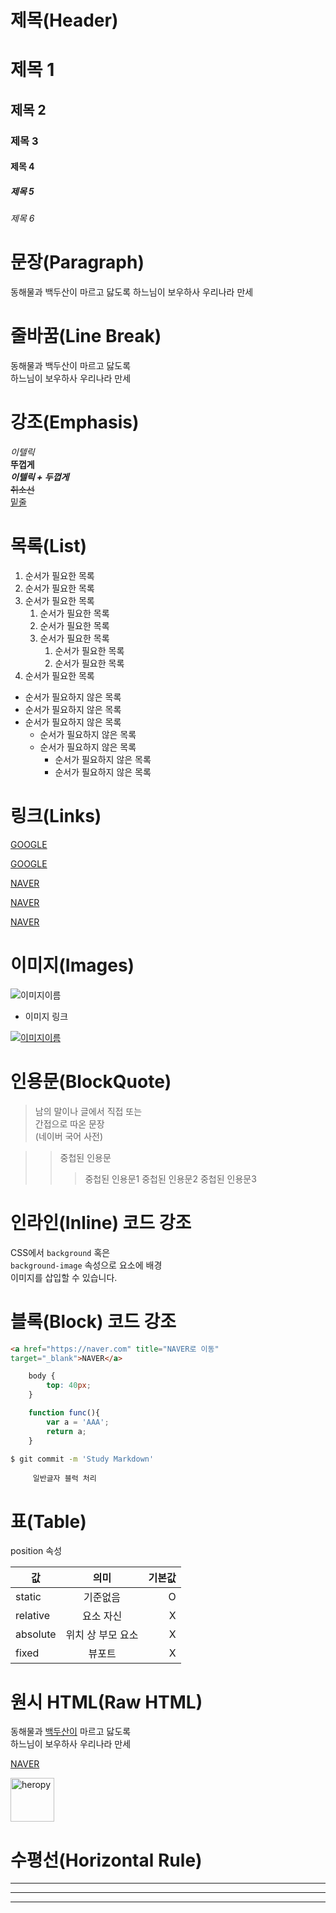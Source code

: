 # 제목(Header)

# 제목 1
## 제목 2
### 제목 3
#### 제목 4
##### 제목 5
###### 제목 6



# 문장(Paragraph)

동해물과 백두산이 마르고 닳도록
하느님이 보우하사 우리나라 만세

# 줄바꿈(Line Break)
동해물과 백두산이 마르고 닳도록<br/>
하느님이 보우하사 우리나라 만세

# 강조(Emphasis)

_이텔릭_<br/>
**뚜껍게**<br/>
**_이텔릭 + 두껍게_**<br/>
~~취소선~~  
<u>밑줄</u>

# 목록(List)

1. 순서가 필요한 목록
1. 순서가 필요한 목록
1. 순서가 필요한 목록
    1. 순서가 필요한 목록
    1. 순서가 필요한 목록
    1. 순서가 필요한 목록
        1. 순서가 필요한 목록
        1. 순서가 필요한 목록
1. 순서가 필요한 목록  



- 순서가 필요하지 않은 목록
- 순서가 필요하지 않은 목록
- 순서가 필요하지 않은 목록
    - 순서가 필요하지 않은 목록
    - 순서가 필요하지 않은 목록
        - 순서가 필요하지 않은 목록
        - 순서가 필요하지 않은 목록


# 링크(Links)

<a href="https://google.com">GOOGLE</a>

[GOOGLE](https://google.com)

<a href="https://naver.com" title="NAVER로 이동">NAVER</a>

[NAVER](https://naver.com "NAVER로 이동")

<a href="https://naver.com" title="NAVER로 이동"
target="_blank">NAVER</a>

# 이미지(Images)

![이미지이름](이미지주소)

- 이미지 링크

[![이미지이름](이미지주소)](링크주소)

# 인용문(BlockQuote)

> 남의 말이나 글에서 직접 또는  
간접으로 따온 문장  
> (네이버 국어 사전)

>> 중첩된 인용문
>>> 중첩된 인용문1
>>> 중첩된 인용문2
>>> 중첩된 인용문3

# 인라인(Inline) 코드 강조

CSS에서 `background` 혹은  
`background-image` 속성으로 요소에 배경  
이미지를 삽입할 수 있습니다.

# 블록(Block) 코드 강조

```html
<a href="https://naver.com" title="NAVER로 이동"
target="_blank">NAVER</a>
```

```css
    body {
        top: 40px;
    }

```


```javascript
    function func(){
        var a = 'AAA';
        return a;
    }

```

```bash
$ git commit -m 'Study Markdown'
```

```plaintext
     일반글자 블럭 처리
```

# 표(Table)

position 속성

값 | 의미 | 기본값
--|:--:|--:
 static | 기준없음 | O
 relative | 요소 자신 | X
 absolute | 위치 상 부모 요소 | X
 fixed | 뷰포트 | X


 # 원시 HTML(Raw HTML)

 동해물과 <span style="text-decoration: underline;">백두산이</span> 마르고 닳도록<br/>
 하느님이 보우하사 우리나라 만세

 <a href="https://naver.com" title="go naver" target="_blank">NAVER</a>

 <img width="70" src="https://heropy.blog/css/images/logo.png" alt="heropy">


 # 수평선(Horizontal Rule)
 ---
 ***
 ___